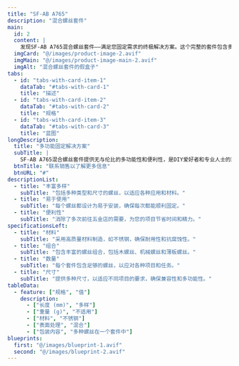 ```yaml
---
title: "SF-AB A765"
description: "混合螺丝套件"
main:
  id: 2
  content: |
    发现SF-AB A765混合螺丝套件——满足您固定需求的终极解决方案。这个完整的套件包含多种精心挑选的螺丝，能够轻松而精准地应对各种项目。
  imgCard: "@/images/product-image-2.avif"
  imgMain: "@/images/product-image-main-2.avif"
  imgAlt: "混合螺丝套件的假盒子"
tabs:
  - id: "tabs-with-card-item-1"
    dataTab: "#tabs-with-card-1"
    title: "描述"
  - id: "tabs-with-card-item-2"
    dataTab: "#tabs-with-card-2"
    title: "规格"
  - id: "tabs-with-card-item-3"
    dataTab: "#tabs-with-card-3"
    title: "蓝图"
longDescription:
  title: "多功能固定解决方案"
  subTitle: |
    SF-AB A765混合螺丝套件提供无与伦比的多功能性和便利性，是DIY爱好者和专业人士的理想选择。凭借全面的螺丝选择，您将始终拥有适合每项任务的固定元件。
  btnTitle: "联系销售以了解更多信息"
  btnURL: "#"
descriptionList:
  - title: "丰富多样"
    subTitle: "包括多种类型和尺寸的螺丝，以适应各种应用和材料。"
  - title: "易于使用"
    subTitle: "每个螺丝都设计为易于安装，确保每次都能顺利固定。"
  - title: "便利性"
    subTitle: "消除了多次前往五金店的需要，为您的项目节省时间和精力。"
specificationsLeft:
  - title: "材料"
    subTitle: "采用高质量材料制造，如不锈钢，确保耐用性和抗腐蚀性。"
  - title: "组合"
    subTitle: "包含丰富的螺丝组合，包括木螺丝、机械螺丝和薄板螺丝。"
  - title: "数量"
    subTitle: "每个套件包含足够的螺丝，以应对各种项目和任务。"
  - title: "尺寸"
    subTitle: "提供多种尺寸，以适应不同项目的要求，确保兼容性和多功能性。"
tableData:
  - feature: ["规格", "值"]
    description:
      - ["长度 (mm)", "多样"]
      - ["重量 (g)", "不适用"]
      - ["材料", "不锈钢"]
      - ["表面处理", "混合"]
      - ["包装内容", "多种螺丝在一个套件中"]
blueprints:
  first: "@/images/blueprint-1.avif"
  second: "@/images/blueprint-2.avif"
---
```

